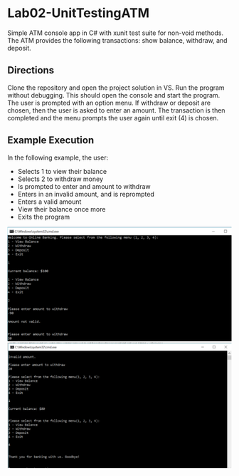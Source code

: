 # Lab02-UnitTestingATM
Simple ATM console app in C# with xunit test suite for non-void methods. The ATM provides the following transactions: show balance, withdraw, and deposit.

## Directions
Clone the repository and open the project solution in VS. Run the program without debugging. This should open the console and start the program. The user is prompted with an option menu. If withdraw or deposit are chosen, then the user is asked to enter an amount. The transaction is then completed and the menu prompts the user again until exit (4) is chosen.

## Example Execution
In the following example, the user:
* Selects 1 to view their balance
* Selects 2 to withdraw money
* Is prompted to enter and amount to withdraw
* Enters in an invalid amount, and is reprompted
* Enters a valid amount
* View their balance once more
* Exits the program

![example](/assets/example1.PNG)
![example-cont.](/assets/example2.PNG)


